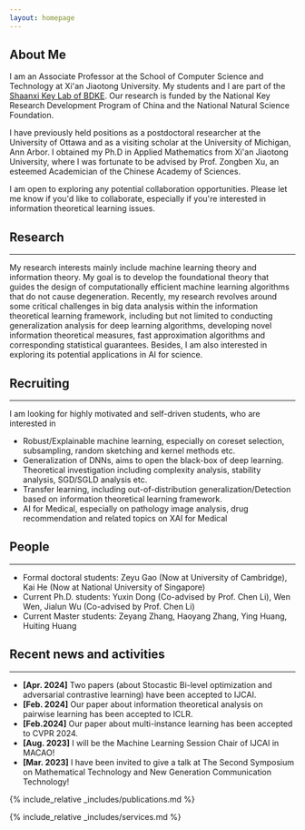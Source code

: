 ```yaml
---
layout: homepage
---
```


## About Me

I am an Associate Professor at the School of Computer Science and Technology at Xi'an Jiaotong University. My students and I are part of the [Shaanxi Key Lab of BDKE](https://labs.xjtudlc.com/). Our research is funded by the National Key Research Development Program of China and the National Natural Science Foundation. 
 
I have previously held positions as a postdoctoral researcher at the University of Ottawa and as a visiting scholar at the University of Michigan, Ann Arbor. I obtained my Ph.D in Applied Mathematics from Xi'an Jiaotong University, where I was fortunate to be advised by Prof. Zongben Xu, an esteemed  Academician of the Chinese Academy of Sciences.

I am open to exploring any potential collaboration opportunities. Please let me know if you'd like to collaborate, especially if you're interested in information theoretical learning issues.

## Research
---
My research interests mainly include machine learning theory and information theory. My goal is to develop the foundational theory that guides the design of computationally efficient machine learning algorithms that do not cause degeneration.  Recently,  my research revolves around some critical challenges in big data analysis within the information theoretical learning framework, including but not limited to conducting generalization analysis for deep learning algorithms, developing novel information theoretical measures, fast approximation algorithms and corresponding statistical guarantees. Besides, I am also interested in exploring its potential applications in AI for science. 

## Recruiting
---
I am looking for highly motivated and self-driven students, who are interested in

-  Robust/Explainable machine learning, especially on coreset selection, subsampling, random sketching and kernel methods etc.
- Generalization of DNNs, aims to open the black-box of deep learning. Theoretical investigation including complexity analysis, stability analysis, SGD/SGLD analysis etc. 
- Transfer learning, including out-of-distribution generalization/Detection based on information theoretical learning framework.
-  AI for Medical, especially on pathology image analysis, drug recommendation and related topics on XAI for Medical

## People
---
- Formal doctoral students: Zeyu Gao (Now at University of Cambridge), Kai He (Now at National University of Singapore)
- Current Ph.D. students: Yuxin Dong (Co-advised by Prof. Chen Li), Wen Wen, Jialun Wu (Co-advised by Prof. Chen Li)
- Current Master students: Zeyang Zhang, Haoyang Zhang, Ying Huang, Huiting Huang

## Recent news and activities
---
- **[Apr. 2024]** Two papers (about Stocastic Bi-level optimization and adversarial contrastive learning) have been accepted to IJCAI.
- **[Feb. 2024]** Our paper about information theoretical analysis on pairwise learning has been accepted to ICLR.
- **[Feb.2024]** Our paper about multi-instance learning has been accepted to CVPR 2024.
- **[Aug. 2023]** I will be the Machine Learning Session Chair of IJCAI in MACAO!
- **[Mar. 2023]** I have been invited to give a talk at The Second Symposium on Mathematical Technology and New Generation Communication Technology!


{% include_relative _includes/publications.md %}

{% include_relative _includes/services.md %}

<script type='text/javascript' id='clustrmaps' src='//cdn.clustrmaps.com/map_v2.js?cl=ffffff&w=a&t=tt&d=7oTAAEkA40qGB0fXnZnoEfhq7fxO1EaO6PgFitbwp4w&co=2d78ad&cmo=3acc3a&cmn=ff5353&ct=ffffff'></script>
